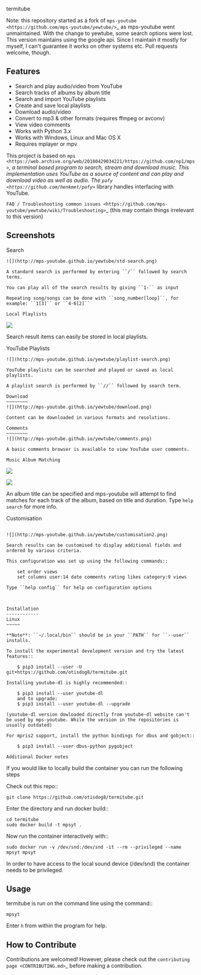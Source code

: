 termitube

Note: this repository started as a fork of `mps-youtube <https://github.com/mps-youtube/yewtube/>`_ as mps-youtube went unmaintained. With the change to yewtube, some search options were lost. This version maintains using the google api. Since I maintain it mostly for myself, I can't guarantee it works on other systems etc. Pull requests welcome, though.

Features
--------
- Search and play audio/video from YouTube
- Search tracks of albums by album title
- Search and import YouTube playlists
- Create and save local playlists
- Download audio/video
- Convert to mp3 & other formats (requires ffmpeg or avconv)
- View video comments
- Works with Python 3.x
- Works with Windows, Linux and Mac OS X
- Requires mplayer or mpv

This project is based on `mps <https://web.archive.org/web/20180429034221/https://github.com/np1/mps>`_, a terminal based program to search, stream and download music.  This implementation uses YouTube as a source of content and can play and download video as well as audio.  The `pafy <https://github.com/henkmet/pafy>`_ library handles interfacing with YouTube.

`FAQ / Troubleshooting common issues <https://github.com/mps-youtube/yewtube/wiki/Troubleshooting>`_ (this may contain things irrelevant to this version)

Screenshots
-----------


Search
~~~~~~
![](http://mps-youtube.github.io/yewtube/std-search.png)

A standard search is performed by entering ``/`` followed by search terms.

You can play all of the search results by giving ``1-`` as input

Repeating song/songs can be done with ``song_number[loop]``, for example: ``1[3]`` or ``4-6[2]``

Local Playlists
~~~~~~~~~~~~~~~
![](http://mps-youtube.github.io/yewtube/local-playlist.png)

Search result items can easily be stored in local playlists.

YouTube Playlists
~~~~~~~~~~~~~~~~~
![](http://mps-youtube.github.io/yewtube/playlist-search.png)

YouTube playlists can be searched and played or saved as local playlists.

A playlist search is performed by ``//`` followed by search term.

Download
~~~~~~~~
![](http://mps-youtube.github.io/yewtube/download.png)

Content can be downloaded in various formats and resolutions.

Comments
~~~~~~~~
![](http://mps-youtube.github.io/yewtube/comments.png)

A basic comments browser is available to view YouTube user comments.

Music Album Matching
~~~~~~~~~~~~~~~~~~~~

![](http://mps-youtube.github.io/yewtube/album-1.png)

![](http://mps-youtube.github.io/yewtube/album-2.png)

An album title can be specified and mps-youtube will attempt to find matches for each track of the album, based on title and duration.  Type ``help search`` for more info.

Customisation
~~~~~~~~~~~~~

![](http://mps-youtube.github.io/yewtube/customisation2.png)

Search results can be customised to display additional fields and ordered by various criteria.

This configuration was set up using the following commands::

    set order views
    set columns user:14 date comments rating likes category:9 views

Type ``help config`` for help on configuration options



Installation
------------
Linux
~~~~~

**Note**: ``~/.local/bin`` should be in your ``PATH`` for ``--user`` installs.

To install the experimental development version and try the latest features::

    $ pip3 install --user -U git+https://github.com/otisdog8/termitube.git

Installing youtube-dl is highly recommended::

    $ pip3 install --user youtube-dl
    and to upgrade:
    $ pip3 install --user youtube-dl --upgrade

(youtube-dl version dowloaded directly from youtube-dl website can't be used by mps-youtube. While the version in the repositories is usually outdated)

For mpris2 support, install the python bindings for dbus and gobject::

    $ pip3 install --user dbus-python pygobject

Additional Docker notes
~~~~~~~~~~~~~~~~~~~~~~~

If you would like to locally build the container you can run the following steps

Check out this repo::

    git clone https://github.com/otisdog8/termitube.git

Enter the directory and run docker build::

    cd termitube
    sudo docker build -t mpsyt .

Now run the container interactively with::

    sudo docker run -v /dev/snd:/dev/snd -it --rm --privileged --name mpsyt mpsyt

In order to have access to the local sound device (/dev/snd) the container needs to be privileged.

Usage
-----

termitube is run on the command line using the command::

    mpsyt

Enter ``h`` from within the program for help.


How to Contribute
-----------------
Contributions are welcomed! However, please check out the `contributing page <CONTRIBUTING.md>`_ before making a contribution.
